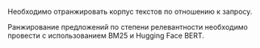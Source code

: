 Необходимо отранжировать корпус текстов по отношению к запросу.

Ранжирование предложений по степени релевантности необходимо провести с использованием BM25 и Hugging Face BERT.